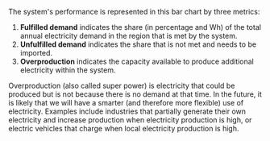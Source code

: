 The system's performance is represented in this bar chart by three metrics:

1. **Fulfilled demand** indicates the share (in percentage and Wh) of the total annual electricity demand in the region that is met by the system.
2. **Unfulfilled demand** indicates the share that is not met and needs to be imported.
3. **Overproduction** indicates the capacity available to produce additional electricity within the system.

Overproduction (also called super power) is electricity that could be produced but is not because there is no demand at that time. In the future, it is likely that we will have a smarter (and therefore more flexible) use of electricity. Examples include industries that partially generate their own electricity and increase production when electricity production is high, or electric vehicles that charge when local electricity production is high.